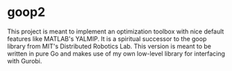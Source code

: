 # goop2
This project is meant to implement an optimization toolbox with nice default features like MATLAB's YALMIP. It is a spiritual successor to the goop library from MIT's Distributed Robotics Lab. This version is meant to be written in pure Go and makes use of my own low-level library for interfacing with Gurobi.
